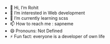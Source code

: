 - 👋 Hi, I’m Rohit
- 👀 I’m interested in Web development
- 🌱 I’m currently learning scss
- 📫 How to reach me : sapneme
- 😄 Pronouns: Not Defined
- ⚡ Fun fact: everyone is a developer of own life 

<!---
Dev-roxy/Dev-roxy is a ✨ special ✨ repository because its `README.md` (this file) appears on your GitHub profile.
You can click the Preview link to take a look at your changes.
--->
